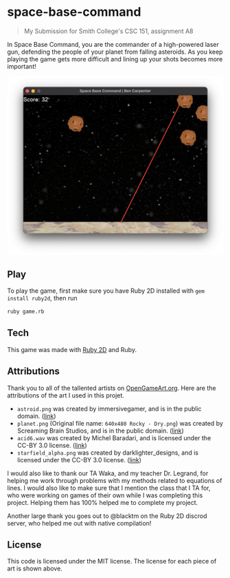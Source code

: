 # space-base-command
> My Submission for Smith College's CSC 151, assignment A8

In Space Base Command, you are the commander of a high-powered laser gun, defending the people of your planet from falling asteroids. As you keep playing the game gets more difficult and lining up your shots becomes more important!

![](README-screenshot.png)

## Play

To play the game, first make sure you have Ruby 2D installed with `gem install ruby2d`, then run
```zsh
ruby game.rb
```

## Tech

This game was made with [Ruby 2D](https://www.ruby2d.com) and Ruby.

## Attributions

Thank you to all of the tallented artists on [OpenGameArt.org](https://opengameart.org). Here are the attributions of the art I used in this projet.
* `astroid.png` was created by immersivegamer, and is in the public domain. ([link](https://opengameart.org/content/space-shooter-assets))
* `planet.png` (Original file name: `640x480 Rocky - Dry.png`) was created by Screaming Brain Studios, and is in the public domain. ([link](https://opengameart.org/content/planet-surface-backgrounds))
* `acid6.wav` was created by Michel Baradari, and is licensed  under the CC-BY 3.0 license. ([link](https://opengameart.org/content/9-sci-fi-computer-sounds-and-beeps))
* `starfield_alpha.png` was created by darklighter_designs, and is licensed under the CC-BY 3.0 license. ([link](https://opengameart.org/content/starfield-alpha-4k))

I would also like to thank our TA Waka, and my teacher Dr. Legrand, for helping me work through problems with my methods related to equations of lines. I would also like to make sure that I mention the class that I TA for, who were working on games of their own while I was completing this project. Helping them has 100% helped me to complete my project.

Another large thank you goes out to @blacktm on the Ruby 2D discrod server, who helped me out with native compilation!

## License

This code is licensed under the MIT license. The license for each piece of art is shown above.
